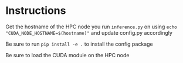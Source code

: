 # Instructions

Get the hostname of the HPC node you run `inference.py` on using `echo "CUDA_NODE_HOSTNAME=$(hostname)"` and update config.py accordingly

Be sure to run `pip install -e .` to install the config package

Be sure to load the CUDA module on the HPC node

